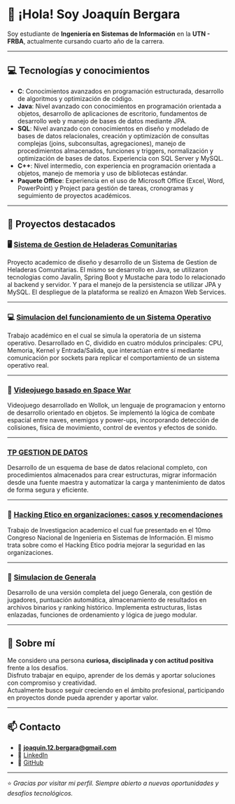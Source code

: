 # 👋 ¡Hola! Soy Joaquín Bergara

Soy estudiante de **Ingeniería en Sistemas de Información** en la **UTN - FRBA**, actualmente cursando cuarto año de la carrera.  

---

## 💻 Tecnologías y conocimientos

- **C**: Conocimientos avanzados en programación estructurada, desarrollo de algoritmos y optimización de código.
- **Java**: Nivel avanzado con conocimientos en programación orientada a objetos, desarrollo de aplicaciones de escritorio, fundamentos de desarrollo web y manejo de bases de datos mediante JPA.
- **SQL**: Nivel avanzado con conocimientos en diseño y modelado de bases de datos relacionales, creación y optimización de consultas complejas (joins, subconsultas, agregaciones), manejo de procedimientos almacenados, funciones y triggers, normalización y optimización de bases de datos. Experiencia con SQL Server y MySQL.
- **C++**: Nivel intermedio, con experiencia en programación orientada a objetos, manejo de memoria y uso de bibliotecas estándar.
- **Paquete Office**: Experiencia en el uso de Microsoft Office (Excel, Word, PowerPoint) y Project para gestión de tareas, cronogramas y seguimiento de proyectos académicos.

---

## 🚀 Proyectos destacados

### 🖥  [Sistema de Gestion de Heladeras Comunitarias](https://github.com/JuanMarcosCorbalan/TpIntegradorDdS-K3002-G6)
Proyecto academico de diseño y desarrollo de un Sistema de Gestion de Heladeras Comunitarias. El mismo se desarrollo en Java, se utilizaron tecnologias como Javalin, Spring Boot y Mustache para todo lo relacionado al backend y servidor. Y para el manejo de la persistencia se utilizar JPA y MySQL. El despliegue de la plataforma se realizó en Amazon Web Services.

---

### 💻 [Simulacion del funcionamiento de un Sistema Operativo](https://github.com/rood8592/tp-ssoo-1c2024)
Trabajo académico en el cual se simula la operatoria de un sistema operativo.
Desarrollado en C, dividido en cuatro módulos principales: CPU, Memoria, Kernel y Entrada/Salida, que interactúan entre sí mediante comunicación por sockets para replicar el comportamiento de un sistema operativo real.

---

### 👾 [Videojuego basado en Space War](https://github.com/pdepjm/2023-o-tpi-game-hobbits/tree/master)
Videojuego desarrollado en Wollok, un lenguaje de programacion y entorno de desarrollo orientado en objetos. Se implementó la lógica de combate espacial entre naves, enemigos y power-ups, incorporando detección de colisiones, física de movimiento, control de eventos y efectos de sonido.

---

### [TP GESTION DE DATOS](https://github.com/LucianoZunino/tp-ggd)
Desarrollo de un esquema de base de datos relacional completo, con procedimientos almacenados para crear estructuras, migrar información desde una fuente maestra y automatizar la carga y mantenimiento de datos de forma segura y eficiente.

---

### 🔬 [Hacking Etico en organizaciones: casos y recomendaciones](https://drive.google.com/drive/folders/1RfdJWqMhRVcxt1MDHSDC0doECOSyfMBK?usp=sharing)
Trabajo de Investigacion academico el cual fue presentado en el 10mo Congreso Nacional de Ingenieria en Sistemas de Información. El mismo trata sobre como el Hacking Etico podria mejorar la seguridad en las organizaciones.

---

### 🎲 [Simulacion de Generala](https://github.com/JoaquinBergara/AYED-Generala-2022)
Desarrollo de una versión completa del juego Generala, con gestión de jugadores, puntuación automática, almacenamiento de resultados en archivos binarios y ranking histórico. Implementa estructuras, listas enlazadas, funciones de ordenamiento y lógica de juego modular.

---

## 🌱 Sobre mí

Me considero una persona **curiosa, disciplinada y con actitud positiva** frente a los desafíos.  
Disfruto trabajar en equipo, aprender de los demás y aportar soluciones con compromiso y creatividad.  
Actualmente busco seguir creciendo en el ámbito profesional, participando en proyectos donde pueda aprender y aportar valor.

---

## 📫 Contacto

- 📧 **joaquin.12.bergara@gmail.com**  
- 💼 [LinkedIn](https://www.linkedin.com/in/joaquin-bergara-70b42a24a/)  
- 🧠 [GitHub](https://github.com/JoaquinBergara)

---

⭐ *Gracias por visitar mi perfil. Siempre abierto a nuevas oportunidades y desafíos tecnológicos.*


